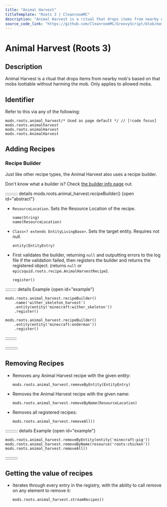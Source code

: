```yaml
---
title: "Animal Harvest"
titleTemplate: "Roots 3 | CleanroomMC"
description: "Animal Harvest is a ritual that drops items from nearby mob's based on that mobs loottable without harming the mob. Only applies to allowed mobs."
source_code_link: "https://github.com/CleanroomMC/GroovyScript/blob/master/src/main/java/com/cleanroommc/groovyscript/compat/mods/roots/AnimalHarvest.java"
---
```


# Animal Harvest (Roots 3)

## Description

Animal Harvest is a ritual that drops items from nearby mob's based on that mobs loottable without harming the mob. Only applies to allowed mobs.

## Identifier

Refer to this via any of the following:

```groovy:no-line-numbers {1}
mods.roots.animal_harvest/* Used as page default */ // [!code focus]
mods.roots.animalharvest
mods.roots.animalHarvest
mods.roots.AnimalHarvest
```


## Adding Recipes

### Recipe Builder

Just like other recipe types, the Animal Harvest also uses a recipe builder.

Don't know what a builder is? Check [the builder info page](../../groovy/builder.md) out.

:::::::::: details mods.roots.animal_harvest.recipeBuilder() {open id="abstract"}
- `ResourceLocation`. Sets the Resource Location of the recipe.

    ```groovy:no-line-numbers
    name(String)
    name(ResourceLocation)
    ```

- `Class<? extends EntityLivingBase>`. Sets the target entity. Requires not null.

    ```groovy:no-line-numbers
    entity(EntityEntry)
    ```

- First validates the builder, returning `null` and outputting errors to the log file if the validation failed, then registers the builder and returns the registered object. (returns `null` or `epicsquid.roots.recipe.AnimalHarvestRecipe`).

    ```groovy:no-line-numbers
    register()
    ```

::::::::: details Example {open id="example"}
```groovy:no-line-numbers
mods.roots.animal_harvest.recipeBuilder()
    .name('wither_skeleton_harvest')
    .entity(entity('minecraft:wither_skeleton'))
    .register()

mods.roots.animal_harvest.recipeBuilder()
    .entity(entity('minecraft:enderman'))
    .register()
```

:::::::::

::::::::::

## Removing Recipes

- Removes any Animal Harvest recipe with the given entity:

    ```groovy:no-line-numbers
    mods.roots.animal_harvest.removeByEntity(EntityEntry)
    ```

- Removes the Animal Harvest recipe with the given name:

    ```groovy:no-line-numbers
    mods.roots.animal_harvest.removeByName(ResourceLocation)
    ```

- Removes all registered recipes:

    ```groovy:no-line-numbers
    mods.roots.animal_harvest.removeAll()
    ```

:::::::::: details Example {open id="example"}
```groovy:no-line-numbers
mods.roots.animal_harvest.removeByEntity(entity('minecraft:pig'))
mods.roots.animal_harvest.removeByName(resource('roots:chicken'))
mods.roots.animal_harvest.removeAll()
```

::::::::::

## Getting the value of recipes

- Iterates through every entry in the registry, with the ability to call remove on any element to remove it:

    ```groovy:no-line-numbers
    mods.roots.animal_harvest.streamRecipes()
    ```
